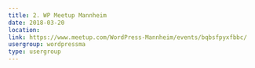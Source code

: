 ```yaml
---
title: 2. WP Meetup Mannheim
date: 2018-03-20
location: 
link: https://www.meetup.com/WordPress-Mannheim/events/bqbsfpyxfbbc/
usergroup: wordpressma
type: usergroup
---
```

